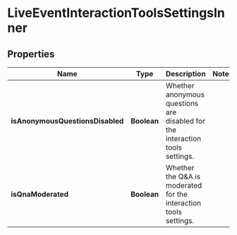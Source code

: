 

# LiveEventInteractionToolsSettingsInner


## Properties

| Name | Type | Description | Notes |
|------------ | ------------- | ------------- | -------------|
|**isAnonymousQuestionsDisabled** | **Boolean** | Whether anonymous questions are disabled for the interaction tools settings. |  |
|**isQnaModerated** | **Boolean** | Whether the Q&amp;A is moderated for the interaction tools settings. |  |



